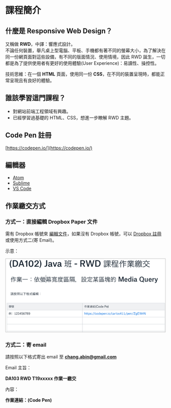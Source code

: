 # 課程簡介

## 什麼是 Responsive Web Design？

又稱做 **RWD**，中譯：響應式設計。  
不論任何裝置，舉凡桌上型電腦、平板、手機都有著不同的螢幕大小，為了解決在同一份網頁面對這些設備，有不同的版面情況、使用情境，因此 RWD 誕生，一切都是為了提供使用者有更好的使用體驗\(User Experience\)：易讀性、操控性。

技術思維：在一個 **HTML** 頁面，使用同一份 **CSS**，在不同的裝置呈現時，都能正常呈現且有良好的體驗。

## 誰該學習這門課程？

* 對網站前端工程領域有興趣。
* 已經學習過基礎的 HTML、CSS，想進一步瞭解 RWD 主題。

## Code Pen 註冊

[https://codepen.io/](https://codepen.io/)

## 編輯器

* [Atom](https://atom.io/)
* [Sublime](https://www.sublimetext.com/)
* [VS Code](https://code.visualstudio.com/)

## 作業繳交方式

### 方式一：直接編輯 Dropbox Paper 文件

需有 Dropbox 帳號來 [編輯文件](https://paper.dropbox.com/doc/DA102-Java-RWD--AhJVCPLg7UZYlRQM~lfEPY5PAQ-jwvZqVj0QFh1PnWE5IFRy)，如果沒有 Dropbox 帳號，可以 [Dropbox 註冊](https://db.tt/orEu7RZK) 或使用方式二\(寄 Email\)。

示意：

![&#x4F5C;&#x696D;&#x7E73;&#x4EA4;&#x8ACB;&#x6309;&#x7167;&#x8868;&#x683C;&#x5167;&#x7BC4;&#x4F8B;&#x65B0;&#x589E;](../.gitbook/assets/zuo-ye-jiao-jiao-fan-li-dropboxpaper.png)

### 方式二：寄 email

請按照以下格式寄出 email 至 **chang.abin@gmail.com**

Email 主旨：

**DA103 RWD T19xxxxx 作業一繳交**

內容：

**作業連結：\(Code Pen\)**

